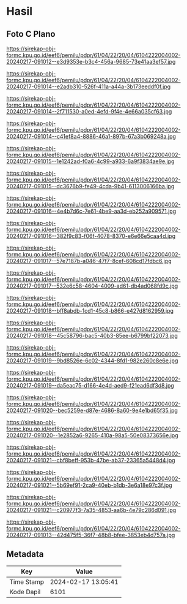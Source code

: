 # Hasil

## Foto C Plano

https://sirekap-obj-formc.kpu.go.id/eef6/pemilu/pdpr/61/04/22/20/04/6104222004002-20240217-091012--e3d9353e-b3c4-456a-9685-73e41aa3ef57.jpg

https://sirekap-obj-formc.kpu.go.id/eef6/pemilu/pdpr/61/04/22/20/04/6104222004002-20240217-091014--e2adb310-526f-411a-a44a-3b173eeddf0f.jpg

https://sirekap-obj-formc.kpu.go.id/eef6/pemilu/pdpr/61/04/22/20/04/6104222004002-20240217-091014--2f711530-a0ed-4efd-9f4e-4e66a035cf63.jpg

https://sirekap-obj-formc.kpu.go.id/eef6/pemilu/pdpr/61/04/22/20/04/6104222004002-20240217-091014--c41ef8a4-8886-46a1-897b-67a3b069248a.jpg

https://sirekap-obj-formc.kpu.go.id/eef6/pemilu/pdpr/61/04/22/20/04/6104222004002-20240217-091015--1e1242ad-f0a6-4c99-a933-6a9f3834ae9e.jpg

https://sirekap-obj-formc.kpu.go.id/eef6/pemilu/pdpr/61/04/22/20/04/6104222004002-20240217-091015--dc3676b9-fe49-4cda-9b41-6113006166ba.jpg

https://sirekap-obj-formc.kpu.go.id/eef6/pemilu/pdpr/61/04/22/20/04/6104222004002-20240217-091016--4e4b7d6c-7e61-4be9-aa3d-eb252a909571.jpg

https://sirekap-obj-formc.kpu.go.id/eef6/pemilu/pdpr/61/04/22/20/04/6104222004002-20240217-091016--382f9c83-f06f-4078-8370-e6e66e5caa4d.jpg

https://sirekap-obj-formc.kpu.go.id/eef6/pemilu/pdpr/61/04/22/20/04/6104222004002-20240217-091017--57e7187b-a046-47f7-8cef-608cd17fdbc6.jpg

https://sirekap-obj-formc.kpu.go.id/eef6/pemilu/pdpr/61/04/22/20/04/6104222004002-20240217-091017--532e6c58-4604-4009-ad61-db4ad068fd9c.jpg

https://sirekap-obj-formc.kpu.go.id/eef6/pemilu/pdpr/61/04/22/20/04/6104222004002-20240217-091018--bff8abdb-1cd1-45c8-b866-e427d8162959.jpg

https://sirekap-obj-formc.kpu.go.id/eef6/pemilu/pdpr/61/04/22/20/04/6104222004002-20240217-091018--45c58796-bac5-40b3-85ee-b6799bf22073.jpg

https://sirekap-obj-formc.kpu.go.id/eef6/pemilu/pdpr/61/04/22/20/04/6104222004002-20240217-091019--9bd8526e-6c02-4344-8fd1-982e260c8e6e.jpg

https://sirekap-obj-formc.kpu.go.id/eef6/pemilu/pdpr/61/04/22/20/04/6104222004002-20240217-091019--da5eac75-d166-4e4d-aed9-f21ead6df3d8.jpg

https://sirekap-obj-formc.kpu.go.id/eef6/pemilu/pdpr/61/04/22/20/04/6104222004002-20240217-091020--bec5259e-d87e-4686-8a60-9e4e1bd65f35.jpg

https://sirekap-obj-formc.kpu.go.id/eef6/pemilu/pdpr/61/04/22/20/04/6104222004002-20240217-091020--1e2852a6-9265-410a-98a5-50e08373656e.jpg

https://sirekap-obj-formc.kpu.go.id/eef6/pemilu/pdpr/61/04/22/20/04/6104222004002-20240217-091021--cbf8beff-953b-47be-ab37-23365a5448d4.jpg

https://sirekap-obj-formc.kpu.go.id/eef6/pemilu/pdpr/61/04/22/20/04/6104222004002-20240217-091021--5b69ef91-2ca9-40eb-b1db-3e6a18e97c3f.jpg

https://sirekap-obj-formc.kpu.go.id/eef6/pemilu/pdpr/61/04/22/20/04/6104222004002-20240217-091021--c20977f3-7a35-4853-aa6b-4e79c286d091.jpg

https://sirekap-obj-formc.kpu.go.id/eef6/pemilu/pdpr/61/04/22/20/04/6104222004002-20240217-091013--42d475f5-36f7-48b8-bfee-3853eb4d757a.jpg


## Metadata

| Key        | Value               |
| ---------- | ------------------- |
| Time Stamp | 2024-02-17 13:05:41 |
| Kode Dapil | 6101                |



